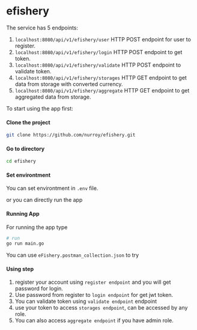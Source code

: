 # efishery

The service has 5 endpoints:

1. `localhost:8080/api/v1/efishery/user` HTTP POST endpoint for user to register.
2. `localhost:8080/api/v1/efishery/login` HTTP POST endpoint to get token.
3. `localhost:8080/api/v1/efishery/validate` HTTP POST endpoint to validate token.
4. `localhost:8080/api/v1/efishery/storages` HTTP GET endpoint to get data from storage with converted currency.
5. `localhost:8080/api/v1/efishery/aggregate` HTTP GET endpoint to get aggregated data from storage.

To start using the app first:
#### Clone the project
```bash
git clone https://github.com/nurroy/efishery.git
```

#### Go to directory
```bash
cd efishery
```

#### Set environtment
You can set environtment in `.env` file.

or you can directly run the app

#### Running App
For running the app type
```bash
# run
go run main.go
```

You can use `eFishery.postman_collection.json` to try

#### Using step
1. register your account using `register endpoint` and you will get password for login.
2. Use password from register to `login endpoint` for get jwt token.
3. You can validate token using `validate endpoint` endpoint
4. use your token to access `storages endpoint`, can be accessed by any role.
5. You can also access `aggregate endpoint` if you have admin role.
